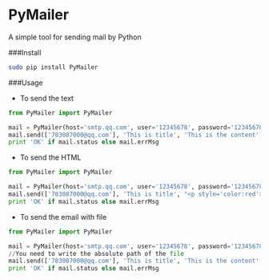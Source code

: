 PyMailer
===
A simple tool for sending mail by Python

###Install
```sh
sudo pip install PyMailer
```

###Usage
+ To send the text

```python
from PyMailer import PyMailer

mail = PyMailer(host='smtp.qq.com', user='12345678', password='12345678')
mail.send(['783087000@qq.com'], 'This is title', 'This is the content')
print 'OK' if mail.status else mail.errMsg
```

+ To send the HTML

```python
from PyMailer import PyMailer

mail = PyMailer(host='smtp.qq.com', user='12345678', password='12345678')
mail.send(['783087000@qq.com'], 'This is title', "<p style='color:red'>This is the content</p>")
print 'OK' if mail.status else mail.errMsg
```

+ To send the email with file

```python
from PyMailer import PyMailer

mail = PyMailer(host='smtp.qq.com', user='12345678', password='12345678')
//You need to write the absolute path of the file
mail.send(['783087000@qq.com'], 'This is title', 'This is the content','/home/kongkongyzt/a.txt'，'/home/kongkongyzt/a.txt')
print 'OK' if mail.status else mail.errMsg
```